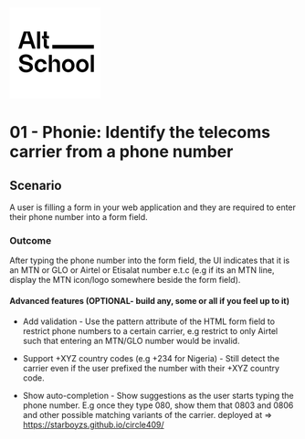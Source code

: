 ![AltSchool Africa Logo](https://github.com/tuyojr/AltSchool-Assignments-1/blob/master/AltSchool.svg)
# 01 - Phonie: Identify the telecoms carrier from a phone number
## Scenario
A user is filling a form in your web application and they are required to enter their phone number into a form field.

### Outcome
After typing the phone number into the form field, the UI indicates that it is an MTN or GLO or Airtel or Etisalat number e.t.c (e.g if its an MTN line, display the MTN icon/logo somewhere beside the form field).

#### Advanced features (OPTIONAL- build any, some or all if you feel up to it)
- Add validation - Use the pattern attribute of the HTML form field to restrict phone numbers to a certain carrier, e.g restrict to only Airtel such that entering an MTN/GLO number would be invalid.

- Support +XYZ country codes (e.g +234 for Nigeria) - Still detect the carrier even if the user prefixed the number with their +XYZ country code.

- Show auto-completion - Show suggestions as the user starts typing the phone number. E.g once they type 080, show them that 0803 and 0806 and other possible matching variants of the carrier.
deployed at => https://starboyzs.github.io/circle409/
